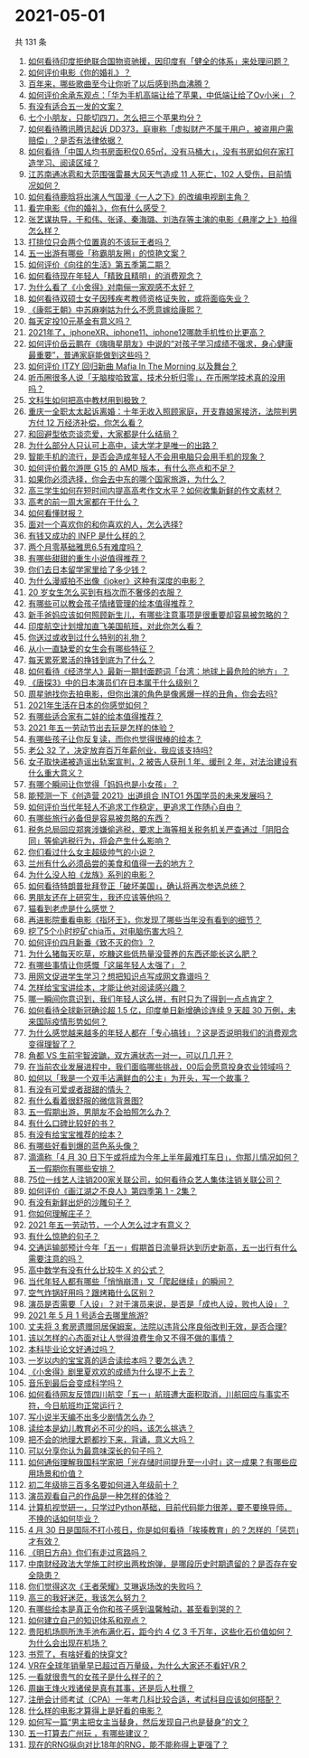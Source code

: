 # 2021-05-01

共 131 条

<!-- BEGIN -->
<!-- 最后更新时间 Sat May 01 2021 13:09:21 GMT+0800 (China Standard Time) -->

1. [如何看待印度拒绝联合国物资驰援，因印度有「健全的体系」来处理问题？](https://www.zhihu.com/question/457285008)
2. [如何评价电影《你的婚礼》？](https://www.zhihu.com/question/437513111)
3. [百年来，哪些歌曲至今让你听了以后感到热血沸腾？](https://www.zhihu.com/question/455864364)
4. [如何评价余承东观点：「华为手机高端让给了苹果，中低端让给了Ov小米」？](https://www.zhihu.com/question/457258690)
5. [有没有适合五一发的文案？](https://www.zhihu.com/question/456054234)
6. [七个小朋友，只能切四刀，怎么把三个苹果均分？](https://www.zhihu.com/question/297440538)
7. [如何看待腾讯腾讯起诉
   DD373，庭审称「虚拟财产不属于用户，被盗用户需赔偿」？是否有法律依据？](https://www.zhihu.com/question/457298163)
8. [如何看待「中国人均书房面积仅0.65㎡，没有马桶大」，没有书房如何在家打造学习、阅读区域？](https://www.zhihu.com/question/456014343)
9. [江苏南通冰雹和大范围强雷暴大风天气造成 11 人死亡，102
   人受伤，目前情况如何？](https://www.zhihu.com/question/457376709)
10. [如何看待鹿晗将出演人气国漫《一人之下》的改编电视剧主角？](https://www.zhihu.com/question/457280792)
11. [看完电影《你的婚礼》，你有什么感受？](https://www.zhihu.com/question/374487776)
12. [张艺谋执导，于和伟、张译、秦海璐、刘浩存等主演的电影《悬崖之上》拍得怎么样？](https://www.zhihu.com/question/398744121)
13. [打排位只会两个位置真的不该玩王者吗？](https://www.zhihu.com/question/456889170)
14. [五一出游有哪些「称霸朋友圈」的惊艳文案？](https://www.zhihu.com/question/454902075)
15. [如何评价《向往的生活》第五季第二期？](https://www.zhihu.com/question/457179566)
16. [如何看待现在年轻人「精致且精明」的消费观念？](https://www.zhihu.com/question/456810930)
17. [为什么看了《小舍得》对南俪一家观感不太好？](https://www.zhihu.com/question/456348765)
18. [如何看待双硕士女子因残疾考教师资格证失败，或将面临失业？](https://www.zhihu.com/question/457095862)
19. [《康熙王朝》中苏麻喇姑为什么不愿意嫁给康熙？](https://www.zhihu.com/question/300234602)
20. [每天定投10元基金有意义吗？](https://www.zhihu.com/question/400408500)
21. [2021年了，iphoneXR、iphone11、iphone12哪款手机性价比更高？](https://www.zhihu.com/question/437168015)
22. [如何评价岳云鹏在《嗨嗨星朋友》中说的“对孩子学习成绩不强求，身心健康最重要”，普通家庭能做到这些吗？](https://www.zhihu.com/question/457319770)
23. [如何评价 ITZY 回归新曲 Mafia In The Morning
    以及舞台？](https://www.zhihu.com/question/457264438)
24. [听币圈很多人说「无脑梭哈致富，技术分析归零」，在币圈学技术真的没用吗？](https://www.zhihu.com/question/430408791)
25. [文科生如何把高中教材用到极致？](https://www.zhihu.com/question/51253430)
26. [重庆一全职太太起诉离婚：十年无收入照顾家庭，开支靠娘家接济，法院判男方付 12
    万经济补偿，你怎么看？](https://www.zhihu.com/question/457146913)
27. [和回避型依恋谈恋爱，大家都是什么结局？](https://www.zhihu.com/question/363459915)
28. [为什么部分人只认可上高中，读大学才是唯一的出路？](https://www.zhihu.com/question/454929611)
29. [智能手机的流行，是否会造成年轻人不会用电脑只会用手机的现象？](https://www.zhihu.com/question/455892171)
30. [如何评价戴尔游匣 G15 的 AMD 版本，有什么亮点和不足？](https://www.zhihu.com/question/456461721)
31. [如果你必须选择，你会去中东的哪个国家旅游，为什么？](https://www.zhihu.com/question/457047575)
32. [高三学生如何在短时间内提高高考作文水平？如何收集新鲜的作文素材？](https://www.zhihu.com/question/20545734)
33. [高考的前一周大家都在干什么？](https://www.zhihu.com/question/404139685)
34. [如何看懂财报？](https://www.zhihu.com/question/19645090)
35. [面对一个喜欢你的和你喜欢的人，怎么选择?](https://www.zhihu.com/question/456425359)
36. [有钱又成功的 INFP 是什么样的？](https://www.zhihu.com/question/402487289)
37. [两个月零基础雅思6.5有难度吗？](https://www.zhihu.com/question/380334090)
38. [有哪些甜甜的重生小说值得推荐？](https://www.zhihu.com/question/368681999)
39. [你们去日本留学家里给了多少钱？](https://www.zhihu.com/question/349176242)
40. [为什么漫威拍不出像《joker》这种有深度的电影？](https://www.zhihu.com/question/456837407)
41. [20 岁女生怎么买到有档次而不奢侈的衣服？](https://www.zhihu.com/question/29174887)
42. [有哪些可以教会孩子情绪管理的绘本值得推荐？](https://www.zhihu.com/question/367201446)
43. [新手爸妈应该如何照顾新生儿，有哪些注意事项是很重要却容易被忽略的？](https://www.zhihu.com/question/304637661)
44. [印度航空计划增加直飞美国航班，对此你怎么看？](https://www.zhihu.com/question/457239121)
45. [你送过或收到过什么特别的礼物？](https://www.zhihu.com/question/20636030)
46. [从小一直缺爱的女生会有哪些特征？](https://www.zhihu.com/question/279159280)
47. [每天累死累活的挣钱到底为了什么？](https://www.zhihu.com/question/456067816)
48. [如何看待《经济学人》最新一期封面题词「台湾：地球上最危险的地方」？](https://www.zhihu.com/question/457260755)
49. [《唐探3》中的日本演员们在日本属于什么级别？](https://www.zhihu.com/question/444896076)
50. [周星驰找你去拍电影，但你出演的角色是像酱爆一样的丑角，你会去吗?](https://www.zhihu.com/question/453812398)
51. [2021年生活在日本的你感觉如何？](https://www.zhihu.com/question/455934810)
52. [有哪些适合家有二娃的绘本值得推荐？](https://www.zhihu.com/question/396826441)
53. [2021 年五一劳动节出去玩是怎样的体验？](https://www.zhihu.com/question/454814759)
54. [有哪些孩子让你反复读，而你也觉得很棒的绘本？](https://www.zhihu.com/question/408094121)
55. [老公 32 了，决定放弃百万年薪创业，我应该支持吗?](https://www.zhihu.com/question/447327404)
56. [女子取快递被造谣出轨案宣判，2 被告人获刑 1 年、缓刑 2
    年，对法治建设有什么重大意义？](https://www.zhihu.com/question/457266748)
57. [有哪个瞬间让你觉得「妈妈也是小女孩」？](https://www.zhihu.com/question/393691665)
58. [能预测一下《创造营 2021》出道组合 INTO1
    外国学员的未来发展吗？](https://www.zhihu.com/question/456442341)
59. [如何评价当代年轻人不追求工作稳定，更追求工作随心自由？](https://www.zhihu.com/question/456829719)
60. [有哪些旅行必备但是容易被忽略的东西？](https://www.zhihu.com/question/27203912)
61. [税务总局回应郑爽涉嫌偷逃税，要求上海等相关税务机关严查通过「阴阳合同」等偷逃税行为，将会产生什么影响？](https://www.zhihu.com/question/457264887)
62. [你们看过什么女主超级帅气的小说？](https://www.zhihu.com/question/357030956)
63. [兰州有什么必须品尝的美食和值得一去的地方？](https://www.zhihu.com/question/28085604)
64. [为什么没人拍《龙族》系列的电影？](https://www.zhihu.com/question/448178834)
65. [如何看待特朗普批拜登正「破坏美国」，确认将再次参选总统？](https://www.zhihu.com/question/457256439)
66. [男朋友还在上研究生，我还应该等他吗？](https://www.zhihu.com/question/455432407)
67. [猫看到老虎是什么感觉？](https://www.zhihu.com/question/455697352)
68. [再进影院重看电影《指环王》，你发现了哪些当年没有看到的细节？](https://www.zhihu.com/question/454907122)
69. [挖了5个小时挖矿chia币，对电脑伤害大吗？](https://www.zhihu.com/question/454866562)
70. [如何评价四月新番《致不灭的你》？](https://www.zhihu.com/question/454515151)
71. [为什么猪每天吃草，吃糠这些低热量没营养的东西还能长这么肥？](https://www.zhihu.com/question/450554480)
72. [有哪些事情让你感慨「这届年轻人太强了」？](https://www.zhihu.com/question/456812148)
73. [用网文促进学生学习？想把知识点写成网文靠谱吗？](https://www.zhihu.com/question/457210288)
74. [怎样给宝宝讲绘本，才能让他对阅读感兴趣？](https://www.zhihu.com/question/345361073)
75. [哪一瞬间你意识到，我们年轻人这么拼，有时只为了得到一点点肯定？](https://www.zhihu.com/question/457128148)
76. [如何看待全球新冠确诊超 1.5 亿，印度单日新增确诊连续 9 天超 30
    万例，未来国际疫情形势如何？](https://www.zhihu.com/question/457368252)
77. [为什么感觉越来越多的年轻人都在「专心搞钱」？这是否说明我们的消费观念变得理智了？](https://www.zhihu.com/question/457140241)
78. [角都 VS 生前宇智波鼬，双方满状态一对一，可以几几开？](https://www.zhihu.com/question/454291279)
79. [在当前农业发展进程中，我们面临哪些挑战，00后会愿意投身农业领域吗？](https://www.zhihu.com/question/457017725)
80. [如何以「我是一个双手沾满鲜血的公主」为开头，写一个故事？](https://www.zhihu.com/question/442702619)
81. [有没有可爱或者甜甜的情头？](https://www.zhihu.com/question/391413854)
82. [有什么看着很舒服的微信背景图?](https://www.zhihu.com/question/388752043)
83. [五一假期出游，男朋友不会拍照怎么办？](https://www.zhihu.com/question/456855235)
84. [有什么口碑比较好的书？](https://www.zhihu.com/question/441638696)
85. [有没有给宝宝推荐的绘本？](https://www.zhihu.com/question/452517546)
86. [有哪些好看到爆的蓝色系头像？](https://www.zhihu.com/question/401740430)
87. [滴滴称「4 月 30
    日下午或将成为今年上半年最难打车日」，你那儿情况如何？五一假期你有哪些安排？](https://www.zhihu.com/question/457167453)
88. [75位一线艺人注销200家关联公司，如何看待众艺人集体注销关联公司？](https://www.zhihu.com/question/457181415)
89. [如何评价《画江湖之不良人》第四季第 1 - 2集？](https://www.zhihu.com/question/456851431)
90. [有没有新鲜出炉的沙雕句子？](https://www.zhihu.com/question/451404478)
91. [你如何理解庄子？](https://www.zhihu.com/question/21799051)
92. [2021 年五一劳动节，一个人怎么过才有意义？](https://www.zhihu.com/question/454814771)
93. [有什么惊艳的句子？](https://www.zhihu.com/question/432528611)
94. [交通运输部预计今年「五一」假期首日流量将达到历史新高，五一出行有什么需要注意的吗？](https://www.zhihu.com/question/457166153)
95. [高中数学有没有什么比较牛 X 的公式？](https://www.zhihu.com/question/264851192)
96. [当代年轻人都有哪些「悄悄崩溃」又「爬起继续」的瞬间？](https://www.zhihu.com/question/457125407)
97. [空气炸锅好用吗？跟烤箱什么区别？](https://www.zhihu.com/question/291230420)
98. [演员是否需要「人设」？对于演员来说，是否是「成也人设，败也人设」？](https://www.zhihu.com/question/266121028)
99. [2021 年 5 月 1 号适合去哪里旅游?](https://www.zhihu.com/question/449104465)
100. [丈夫将 3
     套房遗赠同居保姆案，法院以违背公序良俗改判无效，是否合理?](https://www.zhihu.com/question/457149946)
101. [该以怎样的心态面对让人觉得浪费生命又不得不做的事情？](https://www.zhihu.com/question/457093118)
102. [本科毕业论文好通过吗？](https://www.zhihu.com/question/308185309)
103. [一岁以内的宝宝真的适合读绘本吗？要怎么选？](https://www.zhihu.com/question/456575498)
104. [《小舍得》剧里夏欢欢的成绩为什么提不上去？](https://www.zhihu.com/question/455735077)
105. [音乐到最后会变成科学吗？](https://www.zhihu.com/question/455907368)
106. [如何看待网友反馈四川航空「五一」航班遭大面积取消，川航回应与事实不符，今日航班均正常运行？](https://www.zhihu.com/question/457234462)
107. [写小说半天编不出多少剧情怎么办？](https://www.zhihu.com/question/312977699)
108. [读绘本是幼儿教育必不可少的吗，该怎么挑选？](https://www.zhihu.com/question/439146316)
109. [把不会的地理大题都抄下来，背诵，意义大吗？](https://www.zhihu.com/question/444879198)
110. [可以分享你认为最意味深长的句子吗？](https://www.zhihu.com/question/455777176)
111. [如何通俗理解我国科学家把「光存储时间提升至一小时」这一成果？有哪些应用场景和价值？](https://www.zhihu.com/question/456553305)
112. [初二年级排三百多名要如何进入年级前十？](https://www.zhihu.com/question/447709781)
113. [演员观看自己的作品是一种怎样的体验？](https://www.zhihu.com/question/294472677)
114. [计算机视觉研一，只学过Python基础，目前代码能力很差，要不要换导师，不换的话如何毕业？](https://www.zhihu.com/question/456784414)
115. [4 月 30
     日是国际不打小孩日，你是如何看待「挨揍教育」的？怎样的「惩罚」才有效？](https://www.zhihu.com/question/391581129)
116. [《明日方舟》你们有走过弯路吗？](https://www.zhihu.com/question/452796365)
117. [中南财经政法大学施工时挖出两枚炮弹，是哪段历史时期遗留的？是否存在安全隐患？](https://www.zhihu.com/question/457122815)
118. [你们觉得这次《王者荣耀》艾琳返场改的失败吗？](https://www.zhihu.com/question/455420512)
119. [高三的我好迷茫，我该怎么努力？](https://www.zhihu.com/question/456263396)
120. [有哪些绘本是真正令你和孩子感到温馨触动，甚至看到哭的？](https://www.zhihu.com/question/312239649)
121. [如何建立自己的知识体系和观点？](https://www.zhihu.com/question/52782284)
122. [贵阳机场厕所洗手池布满化石，距今约 4 亿 3
     千万年，这些化石价值如何？为什么会出现在机场？](https://www.zhihu.com/question/456986321)
123. [书荒了，有啥好看的快穿文?](https://www.zhihu.com/question/451673117)
124. [VR在全球年销量早已超过百万量级，为什么大家还不看好VR？](https://www.zhihu.com/question/455504976)
125. [一看就很贵气的女孩子是什么样子的？](https://www.zhihu.com/question/322175199)
126. [周幽王烽火戏诸侯是真有其事，还是后人杜撰？](https://www.zhihu.com/question/20836590)
127. [注册会计师考试（CPA）一年考几科比较合适，考试科目应该如何搭配？](https://www.zhihu.com/question/438621387)
128. [什么样的电影才算得上是好看的电影？](https://www.zhihu.com/question/437729822)
129. [如何写一篇“男主把女主当替身，然后发现自己也是替身”的文？](https://www.zhihu.com/question/437395484)
130. [五一打算去广州玩 ，有哪些建议？](https://www.zhihu.com/question/454725222)
131. [现在的RNG纵向对比18年的RNG，能不能称得上更强了？](https://www.zhihu.com/question/450488501)

<!-- END -->
